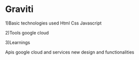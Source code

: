 <script src="https://maps.googleapis.com/maps/api/key=[add your own key]js?libraries=places"></script>


# Graviti
1)Basic technologies used
Html
Css 
Javascript

2)Tools 
google cloud

3)Learnings

Apis
google cloud and services
new design and functionalities
